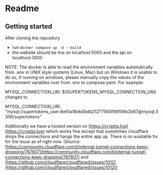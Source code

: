 Readme
=====================================================


Getting started
---------------
After cloning the repository

- run `docker compose up -d --build`
- the website should be live on localhost:5000 and the api on localhost:3000

NOTE: The docker is able to read the environment variables automatically from .env in UNIX style systems (Linux, Mac) but on Windows it is unable to do so, if running on windows, please manually copy the values of the environment variables over from .env to compose.yaml. For example:

MYSQL_CONNECTION_URI: ${SUPERTOKENS_MYSQL_CONNECTION_URI} changes to

MYSQL_CONNECTION_URI: "mysql://supertokens_user:8e61a18eb0bdb21277560f96f06b2b87@mysql:3306/supertokens"

Additionally we have a hosted version on [https://cryptiq.live](https://cryptiq.live) which works fine except that sometimes cloudflare drops the connections and hangs the entire app up. There is no available fix for the issue as of right now. (Source: [https://community.cloudflare.com/t/internal-tunnel-connections-keep-dropping/767607](https://community.cloudflare.com/t/internal-tunnel-connections-keep-dropping/767607) and [https://github.com/cloudflare/cloudflared/issues/1012](https://github.com/cloudflare/cloudflared/issues/1012))